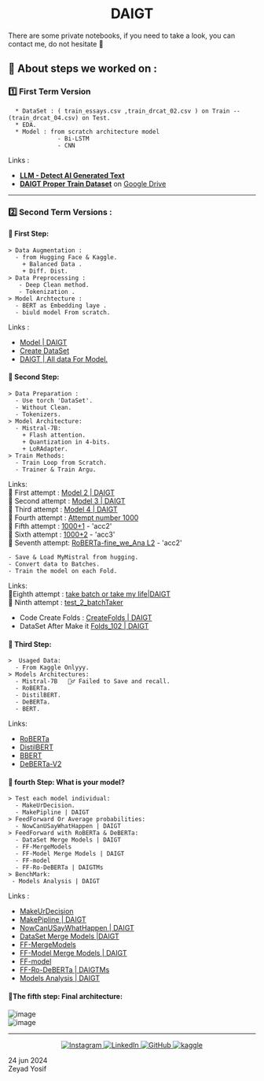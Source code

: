 <div align="center">

# DAIGT

<p  align="left"> There are some private notebooks, if you need to take a look, you can contact me, do not hesitate 🥰 </p>
</div>

## 🐤 About steps we worked on :

### 1️⃣ First Term Version

```
  * DataSet : ( train_essays.csv ,train_drcat_02.csv ) on Train -- (train_drcat_04.csv) on Test.
  * EDA.
  * Model : from scratch architecture model
              - Bi-LSTM
              - CNN
```
Links :
- <b>[LLM - Detect AI Generated Text](https://www.kaggle.com/competitions/llm-detect-ai-generated-text/data)</b>
- <b>[DAIGT Proper Train Dataset](https://www.kaggle.com/datasets/thedrcat/daigt-proper-train-dataset)</b>
on [Google Drive](https://drive.google.com/drive/folders/1MVqODc8gP812yRJD0h6yDsuA6r390JKK)

<hr>

### 2️⃣ Second Term Versions :

#### 📍 First Step:

```
> Data Augmentation :
  - from Hugging Face & Kaggle.
    + Balanced Data .
    + Diff. Dist.
> Data Preprocessing :
   - Deep Clean method.
   - Tokenization .
> Model Archtecture :
  - BERT as Embedding laye .
  - biuld model From scratch.
```
Links :<br>
* [Model | DAIGT](https://www.kaggle.com/code/zeyadusf/model-daigt)<br>
* [Create DataSet](https://www.kaggle.com/code/zeyadusf/create-dataset)<br>
* [DAIGT | All data For Model.](https://www.kaggle.com/datasets/zeyadusf/daigt-all-data-for-competition)<br>


#### 📍 Second Step:

```
> Data Preparation :
  - Use torch 'DataSet'.
  - Without Clean.
  - Tokenizers.
> Model Architecture:
  - Mistral-7B:
    + Flash attention.
    + Quantization in 4-bits.
    + LoRAdapter.
> Train Methods:
  - Train Loop from Scratch.
  - Trainer & Train Argu.
```
Links: <br>
🌵 First attempt  : [Model 2 | DAIGT](https://www.kaggle.com/code/zeyadusf/model-2-daigt)<br>
🌵 Second attempt : [Model 3 | DAIGT](https://www.kaggle.com/code/zeyadusf/model-3-daigt)<br>
🌵 Third attempt  : [Model 4 | DAIGT](https://www.kaggle.com/code/zeyadusf/model-4-daigt)<br>
🌵 Fourth attempt : [Attempt number 1000](https://www.kaggle.com/code/zeyadusf/attempt-number-1000)<br>
🌵 Fifth attempt  : [1000+1](https://www.kaggle.com/code/zeyadusf/1000-1)  -  'acc2'<br>
🌵 Sixth attempt  : [1000+2](https://www.kaggle.com/code/zeyadusf/1000-2)   - 'acc3'<br>
🌵 Seventh attempt: [RoBERTa-fine_we_Ana L2](https://www.kaggle.com/code/oknomore/roberta-fine-we-ana-l2) - 'acc2'<br>

```
- Save & Load MyMistral from hugging.
- Convert data to Batches.
- Train the model on each Fold.
```
Links:<br>
🌵Eighth attempt : [take batch or take my life|DAIGT](https://www.kaggle.com/code/zeyadusf/take-batch-or-take-my-life-daigt)<br>
🌵 Ninth attempt : [test_2_batchTaker](https://www.kaggle.com/code/oknomore/test-2-batchtaker)

* Code Create Folds :  [CreateFolds | DAIGT](https://www.kaggle.com/code/zeyadusf/createfolds-daigt)<br>
* DataSet After Make it [Folds_102 | DAIGT](https://www.kaggle.com/code/zeyadusf/createfolds-daigt)<br>


#### 📍 Third Step:

```
>  Usaged Data:
  - From Kaggle Onlyyy.
> Models Architectures:
  - Mistral-7B   🧟‍♂️ Failed to Save and recall.
  - RoBERTa.
  - DistilBERT.
  - DeBERTa.
  - BERT.
```
Links:<br>
* [RoBERTa](https://www.kaggle.com/code/abdelrahman020/roberta)<br>
* [DistilBERT](https://www.kaggle.com/code/oknomore/distilbert)<br>
* [BBERT](https://www.kaggle.com/code/oknomore/bbert)<br>
* [DeBERTa-V2](https://www.kaggle.com/code/abdelrahman020/debert-v2)<br>


#### 📍 fourth Step: What is your model?
 ```
> Test each model individual:
   - MakeUrDecision.
   - MakePipline | DAIGT
> FeedForward Or Average probabilities:
   - NowCanUSayWhatHappen | DAIGT
> FeedForward with RoBERTa & DeBERTa:
   - DataSet Merge Models | DAIGT
   - FF-MergeModels
   - FF-Model Merge Models | DAIGT
   - FF-model
   - FF-Ro-DeBERTa | DAIGTMs
> BenchMark:
  - Models Analysis | DAIGT
```
Links :
<br>

  - [MakeUrDecision](https://www.kaggle.com/code/zeyadusf/makeurdecision)<br>
  - [MakePipline | DAIGT](https://www.kaggle.com/code/zeyadusf/makepipline-daigt)<br>
  - [NowCanUSayWhatHappen | DAIGT](https://www.kaggle.com/code/zeyadusf/nowcanusaywhathappen-daigt)<br>
  - [DataSet Merge Models |DAIGT](https://www.kaggle.com/code/zeyadusf/dataset-merge-models-daigt)<br>
  - [FF-MergeModels](https://www.kaggle.com/datasets/zeyadusf/ff-mergemodels)<br>
  - [FF-Model Merge Models | DAIGT](https://www.kaggle.com/code/zeyadusf/ff-model-merge-models-daigt)<br>
  - [FF-model](https://www.kaggle.com/models/zeyadusf/ff-model)<br>
  - [FF-Ro-DeBERTa | DAIGTMs](https://www.kaggle.com/code/zeyadusf/ff-ro-deberta-daigtms)<br>
  - [Models Analysis | DAIGT](https://www.kaggle.com/code/zeyadusf/models-analysis-daigt)<br>
    
#### 📍The fifth step: Final architecture:

![image](https://github.com/zeyadusf/DAIGT-Models/assets/83798621/3aa033a1-dfd1-49d4-99cf-9830c29b9e2c)
<br>
![image](https://github.com/zeyadusf/DAIGT-Models/assets/83798621/42bad322-de6e-468e-9da3-017bcf9b8481)


<hr> 

<!--social media-->
<div align="center">

<a href="https://www.instagram.com/zeyadusf/" target="_blank">
  <img src="https://img.shields.io/badge/-zeyadusf-white?style=flat&logo=instagram&logoColor=#E65468" alt="Instagram" />
</a>


<a href="https://www.linkedin.com/in/zeyadusf/" target="_blank">
  <img src="https://img.shields.io/badge/-Zeyad Usf-0077B5?style=flat&logo=linkedin&logoColor=white" alt="LinkedIn" />

  <a href="https://github.com/zeyadusf/" target="_blank">
  <img src="https://img.shields.io/badge/-Zeyad Usf-403E3E?style=flat&logo=github&logoColor=white" alt="GitHub" />
</a>


  <a href="https://www.kaggle.com/zeyadusf" target="_blank">
  <img src="https://img.shields.io/badge/-Zeyad Usf-0077B5?style=flat&logo=kaggle&logoColor=white" alt="kaggle" />
</a>


</div>

24 jun 2024
<br>Zeyad Yosif
